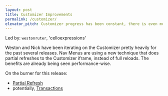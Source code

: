 ```yaml
---
layout: post
title: Customizer Improvements
permalink: /customizer/
elevator_pitch: Customizer progress has been constant, there is even more room for big gains
---
```


Led by: `westonruter`, 'celloexpressions'

Weston and Nick have been iterating on the Customizer pretty heavily for the past
several releases. Nav Menus are using a new technique that does partial refreshes to the
Customizer iframe, instead of full reloads. The benefits are already being seen
performance-wise.

On the burner for this release:

* [Partial Refresh](https://core.trac.wordpress.org/ticket/27355)
* potentially, [Transactions](https://core.trac.wordpress.org/ticket/30937)